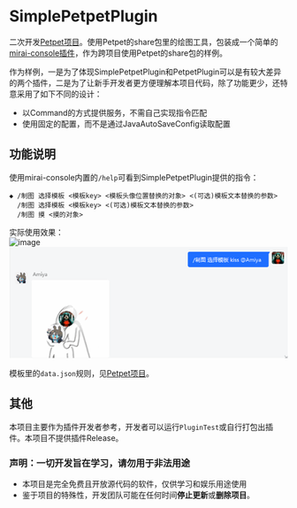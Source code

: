 # SimplePetpetPlugin

二次开发[Petpet项目](https://github.com/Dituon/petpet)。使用Petpet的share包里的绘图工具，包装成一个简单的[mirai-console插件](https://github.com/mamoe/mirai/blob/dev/docs/UserManual.md)，作为跨项目使用Petpet的share包的样例。

作为样例，一是为了体现SimplePetpetPlugin和PetpetPlugin可以是有较大差异的两个插件，二是为了让新手开发者更方便理解本项目代码，除了功能更少，还特意采用了如下不同的设计：

- 以Command的方式提供服务，不需自己实现指令匹配
- 使用固定的配置，而不是通过JavaAutoSaveConfig读取配置

## 功能说明

使用mirai-console内置的`/help`可看到SimplePetpetPlugin提供的指令：  
```
◆ /制图 选择模板 <模板key> <模板头像位置替换的对象> <(可选)模板文本替换的参数>
  /制图 选择模板 <模板key> <(可选)模板文本替换的参数>
  /制图 摸 <摸的对象>
```

实际使用效果：  
![image](docs/摸.png)  
![image](docs/kiss.png)

模板里的`data.json`规则，见[Petpet项目](https://github.com/Dituon/petpet)。

## 其他

本项目主要作为插件开发者参考，开发者可以运行`PluginTest`或自行打包出插件。本项目不提供插件Release。

### 声明：一切开发旨在学习，请勿用于非法用途

- 本项目是完全免费且开放源代码的软件，仅供学习和娱乐用途使用
- 鉴于项目的特殊性，开发团队可能在任何时间**停止更新**或**删除项目**。